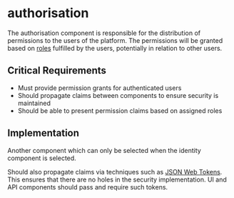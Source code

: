 # authorisation

The authorisation component is responsible for the distribution of permissions to the users of the platform. The permissions will be granted based on [roles](../relationships-subsystem/roles-component.md) fulfilled by the users, potentially in relation to other users.

## Critical Requirements

* Must provide permission grants for authenticated users
* Should propagate claims between components to ensure security is maintained
* Should be able to present permission claims based on assigned roles

## Implementation

Another component which can only be selected when the identity component is selected.

Should also propagate claims via techniques such as [JSON Web Tokens](https://jwt.io/). This ensures that there are no holes in the security implementation. UI and API components should pass and require such tokens.

